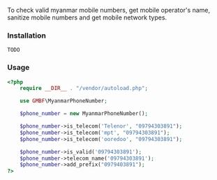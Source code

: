 To check valid myanmar mobile numbers, get mobile operator's name, sanitize mobile numbers and get mobile network types.

### Installation

```
TODO
```

### Usage
```php
<?php
	require __DIR__ . "/vendor/autoload.php";

    use GMBF\MyanmarPhoneNumber;

    $phone_number = new MyanmarPhoneNumber();

    $phone_number->is_telecom('Telenor', "09794303891");
    $phone_number->is_telecom('mpt', "09794303891");
    $phone_number->is_telecom('ooredoo', "09794303891");

    $phone_number->is_valid('09794303891');
    $phone_number->telecom_name('09794303891');
    $phone_number->add_prefix("0979403891");
?>
```
